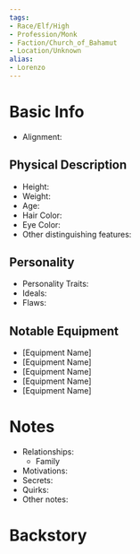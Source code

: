 ```yaml
---
tags:
- Race/Elf/High
- Profession/Monk
- Faction/Church_of_Bahamut
- Location/Unknown
alias:
- Lorenzo
---
```


# Basic Info
- Alignment: 

## Physical Description
- Height: 
- Weight: 
- Age: 
- Hair Color: 
- Eye Color: 
- Other distinguishing features: 

## Personality
- Personality Traits: 
- Ideals: 
- Flaws: 

## Notable Equipment
- [Equipment Name]
- [Equipment Name]
- [Equipment Name]
- [Equipment Name]
- [Equipment Name]

# Notes
- Relationships: 
	- Family
- Motivations: 
- Secrets: 
- Quirks: 
- Other notes: 

# Backstory